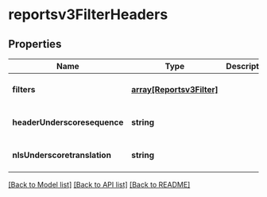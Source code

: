 # reportsv3FilterHeaders

## Properties
Name | Type | Description | Notes
------------ | ------------- | ------------- | -------------
**filters** | [**array[Reportsv3Filter]**](Reportsv3Filter.md) |  | [optional] [default to null]
**headerUnderscoresequence** | **string** |  | [optional] [default to null]
**nlsUnderscoretranslation** | **string** |  | [optional] [default to null]

[[Back to Model list]](../README.md#documentation-for-models) [[Back to API list]](../README.md#documentation-for-api-endpoints) [[Back to README]](../README.md)


